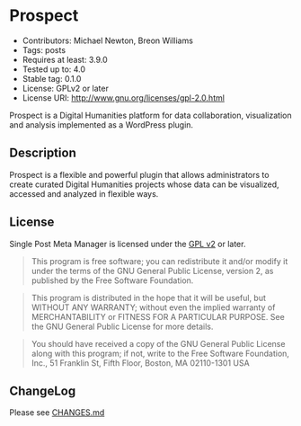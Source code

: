 # Prospect

* Contributors: Michael Newton, Breon Williams
* Tags: posts
* Requires at least: 3.9.0
* Tested up to: 4.0
* Stable tag: 0.1.0
* License: GPLv2 or later
* License URI: http://www.gnu.org/licenses/gpl-2.0.html

Prospect is a Digital Humanities platform for data collaboration, visualization and analysis implemented as a WordPress plugin.

## Description

Prospect is a flexible and powerful plugin that allows administrators to create curated Digital
Humanities projects whose data can be visualized, accessed and analyzed in flexible ways.

## License

Single Post Meta Manager is licensed under the [GPL v2](LICENSE.txt) or later.

> This program is free software; you can redistribute it and/or modify
it under the terms of the GNU General Public License, version 2, as
published by the Free Software Foundation.

> This program is distributed in the hope that it will be useful,
but WITHOUT ANY WARRANTY; without even the implied warranty of
MERCHANTABILITY or FITNESS FOR A PARTICULAR PURPOSE.  See the
GNU General Public License for more details.

> You should have received a copy of the GNU General Public License
along with this program; if not, write to the Free Software
Foundation, Inc., 51 Franklin St, Fifth Floor, Boston, MA  02110-1301  USA

## ChangeLog

Please see [CHANGES.md](CHANGES.md)
